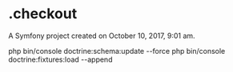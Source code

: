 .checkout
=========

A Symfony project created on October 10, 2017, 9:01 am.



php bin/console doctrine:schema:update --force
php bin/console doctrine:fixtures:load --append


